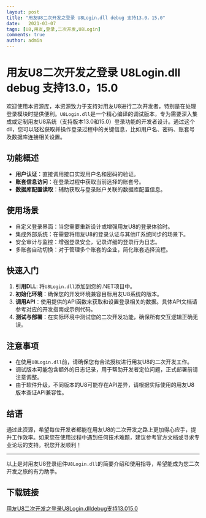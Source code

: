 ```yaml
---
layout: post
title: "用友U8二次开发之登录 U8Login.dll debug 支持13.0，15.0"
date:   2021-03-07
tags: [U8,用友,登录,二次开发,U8Login]
comments: true
author: admin
---
```

# 用友U8二次开发之登录 U8Login.dll debug 支持13.0，15.0

欢迎使用本资源库，本资源致力于支持对用友U8进行二次开发者，特别是在处理登录模块时提供便利。`U8Login.dll`是一个精心编译的调试版本，专为需要深入集成或定制用友U8系统（支持版本13.0和15.0）登录功能的开发者设计。通过这个dll，您可以轻松获取并操作登录过程中的关键信息，比如用户名、密码、账套号及数据库连接相关设置。

## 功能概述

- **用户认证**：直接调用接口实现用户名和密码的验证。
- **账套信息访问**：在登录过程中获取当前选择的账套号。
- **数据库配置读取**：辅助获取与登录账户关联的数据库配置信息。
  
## 使用场景

- 自定义登录界面：当您需要重新设计或增强用友U8的登录体验时。
- 集成外部系统：在需要将用友U8的登录认证与其他IT系统同步的场景下。
- 安全审计与监控：增强登录安全，记录详细的登录行为日志。
- 多账套自动切换：对于管理多个账套的企业，简化账套选择流程。

## 快速入门

1. **引用DLL**: 将`U8Login.dll`添加到您的.NET项目中。
2. **初始化环境**：确保您的开发环境兼容目标用友U8系统的版本。
3. **调用API**：使用提供的API函数来获取和设置登录相关的数据。具体API文档请参考对应的开发指南或示例代码。
4. **测试与部署**：在实际环境中测试您的二次开发功能，确保所有交互逻辑正确无误。

## 注意事项

- 在使用`U8Login.dll`前，请确保您有合法授权进行用友U8的二次开发工作。
- 调试版本可能包含额外的日志记录，用于帮助开发者定位问题，正式部署前请注意调整。
- 由于软件升级，不同版本的U8可能存在API差异，请根据实际使用的用友U8版本查证API兼容性。

## 结语

通过此资源，希望每位开发者都能在用友U8的二次开发之路上更加得心应手，提升工作效率。如果您在使用过程中遇到任何技术难题，建议参考官方文档或寻求专业论坛的支持。祝您开发顺利！

---

以上是对用友U8登录组件`U8Login.dll`的简要介绍和使用指导，希望能成为您二次开发之旅的有力助手。

## 下载链接

[用友U8二次开发之登录U8Login.dlldebug支持13.015.0](https://pan.quark.cn/s/ed1c5d33b870)